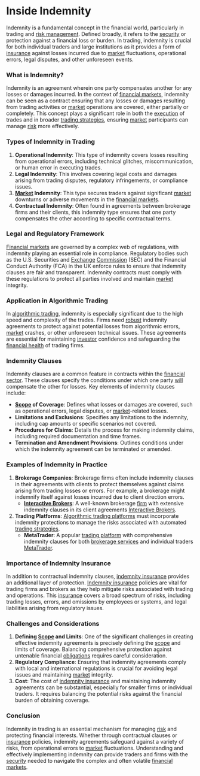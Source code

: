 # Inside Indemnity

Indemnity is a fundamental concept in the financial world, particularly in trading and [risk management](../r/risk_management.md). Defined broadly, it refers to the [security](../s/security.md) or protection against a financial loss or burden. In trading, indemnity is crucial for both individual traders and large institutions as it provides a form of [insurance](../i/insurance.md) against losses incurred due to [market](../m/market.md) fluctuations, operational errors, legal disputes, and other unforeseen events.

### What is Indemnity?

Indemnity is an agreement wherein one party compensates another for any losses or damages incurred. In the context of [financial markets](../f/financial_market.md), indemnity can be seen as a contract ensuring that any losses or damages resulting from trading activities or [market](../m/market.md) operations are covered, either partially or completely. This concept plays a significant role in both the [execution](../e/execution.md) of trades and in broader [trading strategies](../t/trading_strategies.md), ensuring [market](../m/market.md) participants can manage [risk](../r/risk.md) more effectively.

### Types of Indemnity in Trading

1. **Operational Indemnity**: This type of indemnity covers losses resulting from operational errors, including technical glitches, miscommunication, or human error in executing trades.
2. **Legal Indemnity**: This involves covering legal costs and damages arising from trading disputes, regulatory infringements, or compliance issues.
3. **[Market](../m/market.md) Indemnity**: This type secures traders against significant [market](../m/market.md) downturns or adverse movements in the [financial markets](../f/financial_market.md).
4. **Contractual Indemnity**: Often found in agreements between brokerage firms and their clients, this indemnity type ensures that one party compensates the other according to specific contractual terms.

### Legal and Regulatory Framework

[Financial markets](../f/financial_market.md) are governed by a complex web of regulations, with indemnity playing an essential role in compliance. Regulatory bodies such as the U.S. Securities and [Exchange](../e/exchange.md) [Commission](../c/commission.md) (SEC) and the Financial Conduct Authority (FCA) in the UK enforce rules to ensure that indemnity clauses are fair and transparent. Indemnity contracts must comply with these regulations to protect all parties involved and maintain [market](../m/market.md) integrity.

### Application in Algorithmic Trading

In [algorithmic trading](../a/accountability.md), indemnity is especially significant due to the high speed and complexity of the trades. Firms need [robust](../r/robust.md) indemnity agreements to protect against potential losses from algorithmic errors, [market](../m/market.md) crashes, or other unforeseen technical issues. These agreements are essential for maintaining [investor](../i/investor.md) confidence and safeguarding the [financial health](../f/financial_health.md) of trading firms.

### Indemnity Clauses

Indemnity clauses are a common feature in contracts within the [financial sector](../f/financial_sector.md). These clauses specify the conditions under which one party [will](../w/will.md) compensate the other for losses. Key elements of indemnity clauses include:
- **[Scope](../s/scope.md) of Coverage**: Defines what losses or damages are covered, such as operational errors, legal disputes, or [market](../m/market.md)-related losses.
- **Limitations and Exclusions**: Specifies any limitations to the indemnity, including cap amounts or specific scenarios not covered.
- **Procedures for Claims**: Details the process for making indemnity claims, including required documentation and time frames.
- **Termination and Amendment Provisions**: Outlines conditions under which the indemnity agreement can be terminated or amended.

### Examples of Indemnity in Practice

1. **Brokerage Companies**: Brokerage firms often include indemnity clauses in their agreements with clients to protect themselves against claims arising from trading losses or errors. For example, a brokerage might indemnify itself against losses incurred due to client direction errors.
   - **[Interactive Brokers](../i/interactive_brokers.md)**: A well-known brokerage [firm](../f/firm.md) with extensive indemnity clauses in its client agreements [Interactive Brokers](https://www.interactivebrokers.com/en/home.php).
2. **Trading Platforms**: [Algorithmic trading platforms](../a/algorithmic_trading_platforms.md) must incorporate indemnity protections to manage the risks associated with automated [trading strategies](../t/trading_strategies.md).
   - **MetaTrader**: A popular [trading platform](../t/trading_platform.md) with comprehensive indemnity clauses for both [brokerage services](../b/brokerage_services.md) and individual traders [MetaTrader](https://www.metatrader4.com/en).

### Importance of Indemnity Insurance

In addition to contractual indemnity clauses, [indemnity insurance](../i/indemnity_insurance.md) provides an additional layer of protection. [Indemnity insurance](../i/indemnity_insurance.md) policies are vital for trading firms and brokers as they help mitigate risks associated with trading and operations. This [insurance](../i/insurance.md) covers a broad spectrum of risks, including trading losses, errors, and omissions by employees or systems, and legal liabilities arising from regulatory issues.

### Challenges and Considerations

1. **Defining [Scope](../s/scope.md) and Limits**: One of the significant challenges in creating effective indemnity agreements is precisely defining the [scope](../s/scope.md) and limits of coverage. Balancing comprehensive protection against untenable financial [obligations](../o/obligation.md) requires careful consideration.
2. **Regulatory Compliance**: Ensuring that indemnity agreements comply with local and international regulations is crucial for avoiding legal issues and maintaining [market](../m/market.md) integrity.
3. **Cost**: The cost of [indemnity insurance](../i/indemnity_insurance.md) and maintaining indemnity agreements can be substantial, especially for smaller firms or individual traders. It requires balancing the potential risks against the financial burden of obtaining coverage.

### Conclusion

Indemnity in trading is an essential mechanism for managing [risk](../r/risk.md) and protecting financial interests. Whether through contractual clauses or [insurance](../i/insurance.md) policies, indemnity agreements safeguard against a variety of risks, from operational errors to [market](../m/market.md) fluctuations. Understanding and effectively implementing indemnity can provide traders and firms with the [security](../s/security.md) needed to navigate the complex and often volatile [financial markets](../f/financial_market.md).